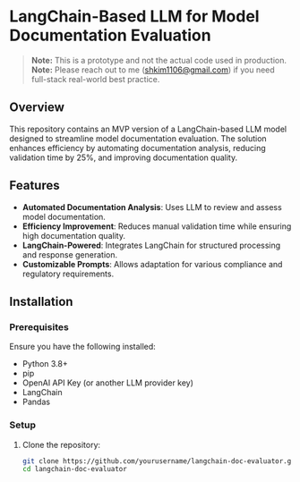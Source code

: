 # LangChain-Based LLM for Model Documentation Evaluation  

> **Note:** This is a prototype and not the actual code used in production.
> **Note:** Please reach out to me (shkim1106@gmail.com) if you need full-stack real-world best practice.

## Overview  
This repository contains an MVP version of a LangChain-based LLM model designed to streamline model documentation evaluation. The solution enhances efficiency by automating documentation analysis, reducing validation time by 25%, and improving documentation quality.  

## Features  
- **Automated Documentation Analysis**: Uses LLM to review and assess model documentation.  
- **Efficiency Improvement**: Reduces manual validation time while ensuring high documentation quality.  
- **LangChain-Powered**: Integrates LangChain for structured processing and response generation.  
- **Customizable Prompts**: Allows adaptation for various compliance and regulatory requirements.  

## Installation  

### Prerequisites  
Ensure you have the following installed:  
- Python 3.8+  
- pip  
- OpenAI API Key (or another LLM provider key)  
- LangChain  
- Pandas  

### Setup  
1. Clone the repository:  
   ```bash
   git clone https://github.com/yourusername/langchain-doc-evaluator.git
   cd langchain-doc-evaluator
